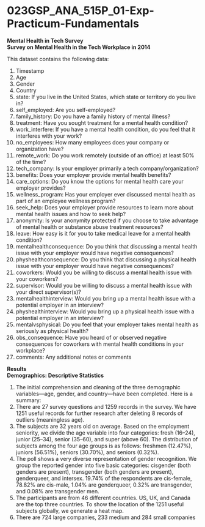 # 023GSP_ANA_515P_01-Exp-Practicum-Fundamentals

**Mental Health in Tech Survey**    
**Survey on Mental Health in the Tech Workplace in 2014**    

This dataset contains the following data:  

1. Timestamp  
2. Age  
3. Gender  
4. Country  
5. state: If you live in the United States, which state or territory do you live in?  
6. self_employed: Are you self-employed?  
7. family_history: Do you have a family history of mental illness?  
8. treatment: Have you sought treatment for a mental health condition?  
9. work_interfere: If you have a mental health condition, do you feel that it interferes with your work?  
10. no_employees: How many employees does your company or organization have?  
11. remote_work: Do you work remotely (outside of an office) at least 50% of the time?  
12. tech_company: Is your employer primarily a tech company/organization?  
13. benefits: Does your employer provide mental health benefits?  
14. care_options: Do you know the options for mental health care your employer provides?  
15. wellness_program: Has your employer ever discussed mental health as part of an employee wellness program?  
16. seek_help: Does your employer provide resources to learn more about mental health issues and how to seek help?  
17. anonymity: Is your anonymity protected if you choose to take advantage of mental health or substance abuse treatment resources?  
18. leave: How easy is it for you to take medical leave for a mental health condition?  
19. mentalhealthconsequence: Do you think that discussing a mental health issue with your employer would have negative consequences?  
20. physhealthconsequence: Do you think that discussing a physical health issue with your employer would have negative consequences?  
21. coworkers: Would you be willing to discuss a mental health issue with your coworkers?  
22. supervisor: Would you be willing to discuss a mental health issue with your direct supervisor(s)?  
23. mentalhealthinterview: Would you bring up a mental health issue with a potential employer in an interview?  
24. physhealthinterview: Would you bring up a physical health issue with a potential employer in an interview?  
25. mentalvsphysical: Do you feel that your employer takes mental health as seriously as physical health?  
26. obs_consequence: Have you heard of or observed negative consequences for coworkers with mental health conditions in your workplace?  
27. comments: Any additional notes or comments  
  
**Results**  
**Demographics: Descriptive Statistics**  
1. The initial comprehension and cleaning of the three demographic variables—age, gender, and country—have been completed. Here is a  summary:  
2. There are 27 survey questions and 1259 records in the survey. We have 1251 useful records for further research after deleting 8 records of outliers (meaningless age).  
3. The subjects are 32 years old on average. Based on the employment seniority, we divide the age variable into four categories: fresh (16–24), junior (25–34), senior (35–60), and super (above 60). The distribution of subjects among the four age groups is as follows: freshmen (12.47%), juniors (56.51%), seniors (30.70%), and seniors (0.32%).  
4. The poll shows a very diverse representation of gender recognition. We group the reported gender into five basic categories: cisgender (both genders are present), transgender (both genders are present), genderqueer, and intersex. 19.74% of the respondents are cis-female, 78.82% are cis-male, 1.04% are genderqueer, 0.32% are transgender, and 0.08% are transgender men.  
5. The participants are from 46 different countries. US, UK, and Canada are the top three countries. To show the location of the 1251 useful subjects globally, we generate a heat map.  
6. There are 724 large companies, 233 medium and 284 small companies  
